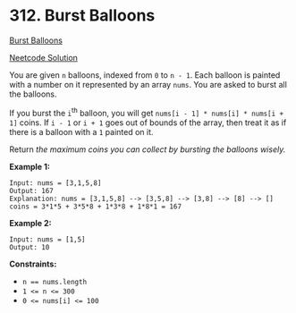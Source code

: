 # 312. Burst Balloons

[Burst Balloons](https://leetcode.com/problems/burst-balloons/description/)

[Neetcode Solution](https://www.youtube.com/watch?v=VFskby7lUbw&pp=ygUXbmVldGNvZGUgQnVyc3QgQmFsbG9vbnM%3D)

You are given `n` balloons, indexed from `0` to `n - 1`. Each balloon is painted
with a number on it represented by an array `nums`. You are asked to burst all
the balloons.

If you burst the `i`<sup>th</sup> balloon, you will get
`nums[i - 1] * nums[i] * nums[i + 1]` coins. If `i - 1` or `i + 1` goes out of
bounds of the array, then treat it as if there is a balloon with a `1` painted
on it.

Return <em>the maximum coins you can collect by bursting the balloons
wisely.</em>

**Example 1:**

```
Input: nums = [3,1,5,8]
Output: 167
Explanation: nums = [3,1,5,8] --> [3,5,8] --> [3,8] --> [8] --> []
coins = 3*1*5 + 3*5*8 + 1*3*8 + 1*8*1 = 167
```

**Example 2:**

```
Input: nums = [1,5]
Output: 10
```

**Constraints:**

- `n == nums.length`
- `1 <= n <= 300`
- `0 <= nums[i] <= 100`
